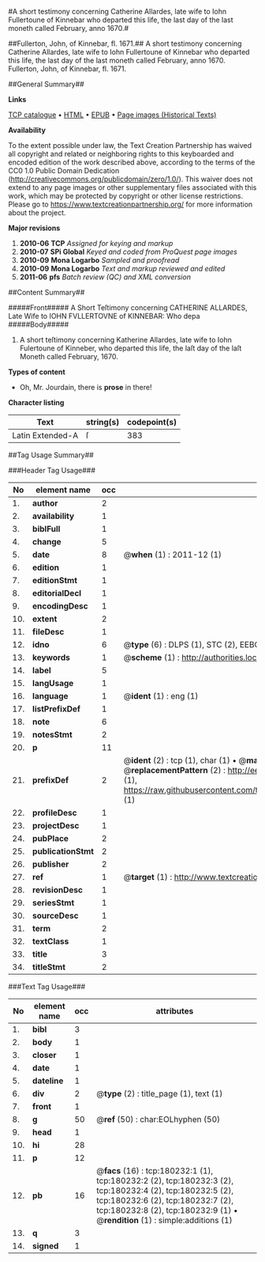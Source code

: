 #A short testimony concerning Catherine Allardes, late wife to Iohn Fullertoune of Kinnebar who departed this life, the last day of the last moneth called February, anno 1670.#

##Fullerton, John, of Kinnebar, fl. 1671.##
A short testimony concerning Catherine Allardes, late wife to Iohn Fullertoune of Kinnebar who departed this life, the last day of the last moneth called February, anno 1670.
Fullerton, John, of Kinnebar, fl. 1671.

##General Summary##

**Links**

[TCP catalogue](http://www.ota.ox.ac.uk/tcp/)  • 
[HTML](http://tei.it.ox.ac.uk/tcp/Texts-HTML/free/B03/B03394.html)  • 
[EPUB](http://tei.it.ox.ac.uk/tcp/Texts-EPUB/free/B03/B03394.epub) • 
[Page images (Historical Texts)](https://historicaltexts.jisc.ac.uk/eebo-53981655e)

**Availability**

To the extent possible under law, the Text Creation Partnership has waived all copyright and related or neighboring rights to this keyboarded and encoded edition of the work described above, according to the terms of the CC0 1.0 Public Domain Dedication (http://creativecommons.org/publicdomain/zero/1.0/). This waiver does not extend to any page images or other supplementary files associated with this work, which may be protected by copyright or other license restrictions. Please go to https://www.textcreationpartnership.org/ for more information about the project.

**Major revisions**

1. __2010-06__ __TCP__ *Assigned for keying and markup*
1. __2010-07__ __SPi Global__ *Keyed and coded from ProQuest page images*
1. __2010-09__ __Mona Logarbo__ *Sampled and proofread*
1. __2010-09__ __Mona Logarbo__ *Text and markup reviewed and edited*
1. __2011-06__ __pfs__ *Batch review (QC) and XML conversion*

##Content Summary##

#####Front#####
A Short Teſtimony concerning CATHERINE ALLARDES, Late Wife to IOHN FVLLERTOVNE of KINNEBAR: Who depa
#####Body#####

1. A short teſtimony concerning Katherine Allardes, late wife to Iohn Fulertoune of Kinneber, who departed this life, the laſt day of the laſt Moneth called February, 1670.

**Types of content**

  * Oh, Mr. Jourdain, there is **prose** in there!

**Character listing**


|Text|string(s)|codepoint(s)|
|---|---|---|
|Latin Extended-A|ſ|383|

##Tag Usage Summary##

###Header Tag Usage###

|No|element name|occ|attributes|
|---|---|---|---|
|1.|__author__|2||
|2.|__availability__|1||
|3.|__biblFull__|1||
|4.|__change__|5||
|5.|__date__|8| @__when__ (1) : 2011-12 (1)|
|6.|__edition__|1||
|7.|__editionStmt__|1||
|8.|__editorialDecl__|1||
|9.|__encodingDesc__|1||
|10.|__extent__|2||
|11.|__fileDesc__|1||
|12.|__idno__|6| @__type__ (6) : DLPS (1), STC (2), EEBO-CITATION (1), OCLC (1), VID (1)|
|13.|__keywords__|1| @__scheme__ (1) : http://authorities.loc.gov/ (1)|
|14.|__label__|5||
|15.|__langUsage__|1||
|16.|__language__|1| @__ident__ (1) : eng (1)|
|17.|__listPrefixDef__|1||
|18.|__note__|6||
|19.|__notesStmt__|2||
|20.|__p__|11||
|21.|__prefixDef__|2| @__ident__ (2) : tcp (1), char (1)  •  @__matchPattern__ (2) : ([0-9\-]+):([0-9IVX]+) (1), (.+) (1)  •  @__replacementPattern__ (2) : http://eebo.chadwyck.com/downloadtiff?vid=$1&page=$2 (1), https://raw.githubusercontent.com/textcreationpartnership/Texts/master/tcpchars.xml#$1 (1)|
|22.|__profileDesc__|1||
|23.|__projectDesc__|1||
|24.|__pubPlace__|2||
|25.|__publicationStmt__|2||
|26.|__publisher__|2||
|27.|__ref__|1| @__target__ (1) : http://www.textcreationpartnership.org/docs/. (1)|
|28.|__revisionDesc__|1||
|29.|__seriesStmt__|1||
|30.|__sourceDesc__|1||
|31.|__term__|2||
|32.|__textClass__|1||
|33.|__title__|3||
|34.|__titleStmt__|2||


###Text Tag Usage###

|No|element name|occ|attributes|
|---|---|---|---|
|1.|__bibl__|3||
|2.|__body__|1||
|3.|__closer__|1||
|4.|__date__|1||
|5.|__dateline__|1||
|6.|__div__|2| @__type__ (2) : title_page (1), text (1)|
|7.|__front__|1||
|8.|__g__|50| @__ref__ (50) : char:EOLhyphen (50)|
|9.|__head__|1||
|10.|__hi__|28||
|11.|__p__|12||
|12.|__pb__|16| @__facs__ (16) : tcp:180232:1 (1), tcp:180232:2 (2), tcp:180232:3 (2), tcp:180232:4 (2), tcp:180232:5 (2), tcp:180232:6 (2), tcp:180232:7 (2), tcp:180232:8 (2), tcp:180232:9 (1)  •  @__rendition__ (1) : simple:additions (1)|
|13.|__q__|3||
|14.|__signed__|1||
